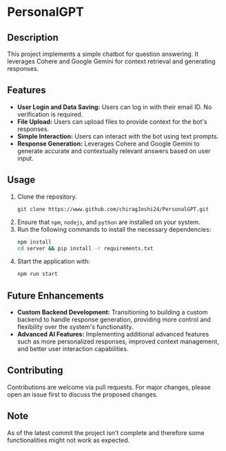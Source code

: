 # PersonalGPT

## Description

This project implements a simple chatbot for question answering. It leverages Cohere and Google Gemini for context retrieval and generating responses.

## Features

- **User Login and Data Saving:** Users can log in with their email ID. No verification is required.
- **File Upload:** Users can upload files to provide context for the bot's responses.
- **Simple Interaction:** Users can interact with the bot using text prompts.
- **Response Generation:** Leverages Cohere and Google Gemini to generate accurate and contextually relevant answers based on user input.

## Usage

1. Clone the repository.
    ```
    git clone https://www.github.com/chiragJoshi24/PersonalGPT.git
    ```
2. Ensure that `npm`, `nodejs`, and `python` are installed on your system.
3. Run the following commands to install the necessary dependencies:
    ```bash
    npm install
    cd server && pip install -r requirements.txt
    ```
4. Start the application with:
    ```bash
    npm run start
    ```

## Future Enhancements

- **Custom Backend Development:** Transitioning to building a custom backend to handle response generation, providing more control and flexibility over the system's functionality.
- **Advanced AI Features:** Implementing additional advanced features such as more personalized responses, improved context management, and better user interaction capabilities.

## Contributing

Contributions are welcome via pull requests. For major changes, please open an issue first to discuss the proposed changes.

## Note

As of the latest commit the project isn't complete and therefore some functionalities might not work as expected.

